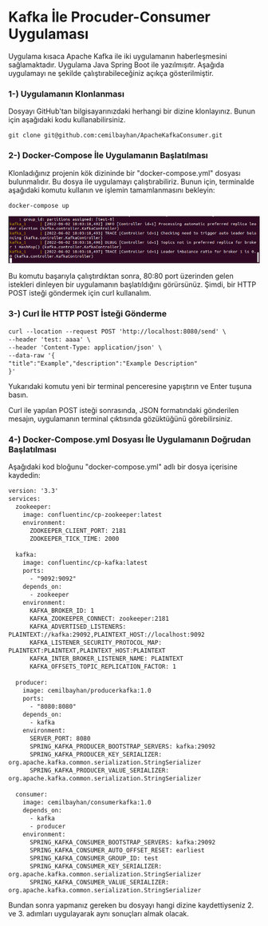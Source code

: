# Kafka İle Procuder-Consumer Uygulaması

Uygulama kısaca Apache Kafka ile iki uygulamanın haberleşmesini sağlamaktadır. Uygulama Java Spring Boot ile yazılmışıtr. Aşağıda uygulamayı ne şekilde çalıştırabileceğiniz açıkça gösterilmiştir.

### 1-) Uygulamanın Klonlanması

Dosyayı GitHub'tan bilgisayarınızdaki herhangi bir dizine klonlayınız. Bunun için aşağıdaki kodu kullanabilirsiniz.

```
git clone git@github.com:cemilbayhan/ApacheKafkaConsumer.git
```


### 2-) Docker-Compose İle Uygulamanın Başlatılması
Klonladığınız projenin kök dizininde bir "docker-compose.yml" dosyası bulunmalıdır. Bu dosya ile uygulamayı çalıştırabiliriz. Bunun için, terminalde aşağıdaki komutu kullanın ve işlemin tamamlanmasını bekleyin:

```
docker-compose up
```

![docker-compose up](.gitbook/assets/docker-compose.png)

Bu komutu başarıyla çalıştırdıktan sonra, 80:80 port üzerinden gelen istekleri dinleyen bir uygulamanın başlatıldığını görürsünüz. Şimdi, bir HTTP POST isteği göndermek için curl kullanalım.
### 3-) Curl İle HTTP POST İsteği Gönderme

```
curl --location --request POST 'http://localhost:8080/send' \
--header 'test: aaaa' \
--header 'Content-Type: application/json' \
--data-raw '{
"title":"Example","description":"Example Description"
}'
```

Yukarıdaki komutu yeni bir terminal penceresine yapıştırın ve Enter tuşuna basın.



Curl ile yapılan POST isteği sonrasında, JSON formatındaki gönderilen mesajın, uygulamanın terminal çıktısında gözüktüğünü görebilirsiniz.

### 4-) Docker-Compose.yml Dosyası İle Uygulamanın Doğrudan Başlatılması

Aşağıdaki kod bloğunu "docker-compose.yml" adlı bir dosya içerisine kaydedin:

```
version: '3.3'
services:
  zookeeper:
    image: confluentinc/cp-zookeeper:latest
    environment:
      ZOOKEEPER_CLIENT_PORT: 2181
      ZOOKEEPER_TICK_TIME: 2000

  kafka:
    image: confluentinc/cp-kafka:latest
    ports:
      - "9092:9092"
    depends_on:
      - zookeeper
    environment:
      KAFKA_BROKER_ID: 1
      KAFKA_ZOOKEEPER_CONNECT: zookeeper:2181
      KAFKA_ADVERTISED_LISTENERS: PLAINTEXT://kafka:29092,PLAINTEXT_HOST://localhost:9092
      KAFKA_LISTENER_SECURITY_PROTOCOL_MAP: PLAINTEXT:PLAINTEXT,PLAINTEXT_HOST:PLAINTEXT
      KAFKA_INTER_BROKER_LISTENER_NAME: PLAINTEXT
      KAFKA_OFFSETS_TOPIC_REPLICATION_FACTOR: 1

  producer:
    image: cemilbayhan/producerkafka:1.0
    ports:
      - "8080:8080"
    depends_on:
      - kafka
    environment:
      SERVER_PORT: 8080
      SPRING_KAFKA_PRODUCER_BOOTSTRAP_SERVERS: kafka:29092
      SPRING_KAFKA_PRODUCER_KEY_SERIALIZER: org.apache.kafka.common.serialization.StringSerializer
      SPRING_KAFKA_PRODUCER_VALUE_SERIALIZER: org.apache.kafka.common.serialization.StringSerializer

  consumer:
    image: cemilbayhan/consumerkafka:1.0
    depends_on:
      - kafka
      - producer
    environment:
      SPRING_KAFKA_CONSUMER_BOOTSTRAP_SERVERS: kafka:29092
      SPRING_KAFKA_CONSUMER_AUTO_OFFSET_RESET: earliest
      SPRING_KAFKA_CONSUMER_GROUP_ID: test
      SPRING_KAFKA_CONSUMER_KEY_SERIALIZER: org.apache.kafka.common.serialization.StringSerializer
      SPRING_KAFKA_CONSUMER_VALUE_SERIALIZER: org.apache.kafka.common.serialization.StringSerializer
```

Bundan sonra yapmanız gereken bu dosyayı hangi dizine kaydettiyseniz 2. ve 3. adımları uygulayarak aynı sonuçları almak olacak.


